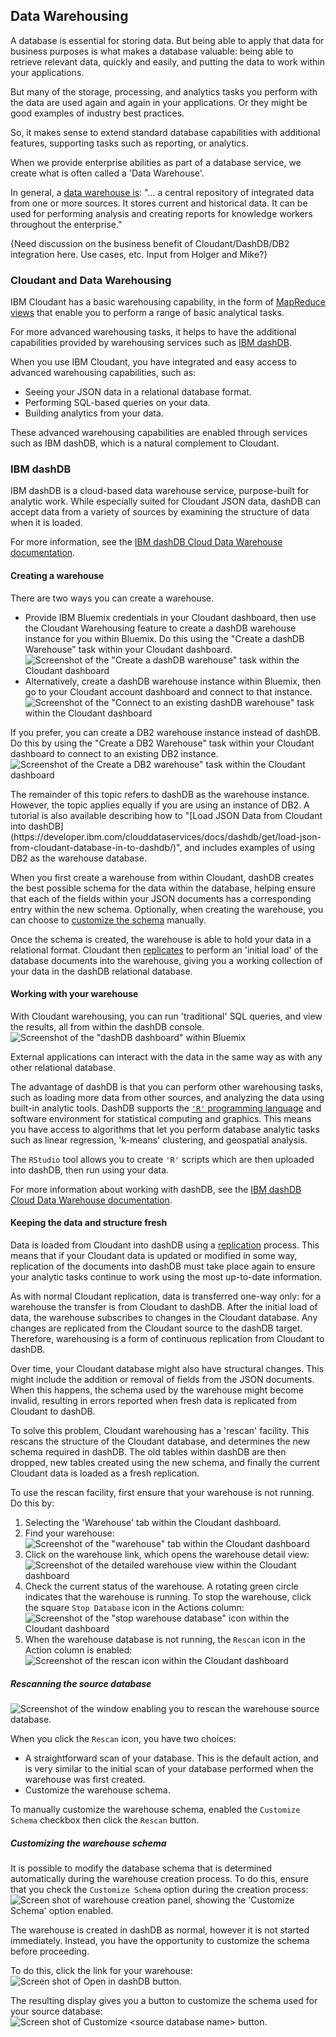 ## Data Warehousing

A database is essential for storing data.
But being able to apply that data for business purposes is what makes a database valuable:
being able to retrieve relevant data,
quickly and easily,
and putting the data to work within your applications.

But many of the storage,
processing,
and analytics tasks you perform with the data are used again and again in your applications.
Or they might be good examples of industry best practices.

So,
it makes sense to extend standard database capabilities with additional features,
supporting tasks such as reporting,
or analytics.

When we provide enterprise abilities as part of a database service,
we create what is often called a 'Data Warehouse'.

In general,
a [data warehouse is](https://en.wikipedia.org/wiki/Data_warehouse):
"... a central repository of integrated data from one or more sources. It stores current and historical data. It can be used for performing analysis and creating reports for knowledge workers throughout the enterprise."

{Need discussion on the business benefit of Cloudant/DashDB/DB2 integration here. Use cases, etc. Input from Holger and Mike?}

### Cloudant and Data Warehousing

IBM Cloudant has a basic warehousing capability,
in the form of [MapReduce views](using_views.html) that enable you to perform a range of basic analytical tasks.

For more advanced warehousing tasks,
it helps to have the additional capabilities provided by warehousing services such as [IBM dashDB](http://www-01.ibm.com/software/data/dashdb/).

When you use IBM Cloudant,
you have integrated and easy access to advanced warehousing capabilities,
such as:

-	Seeing your JSON data in a relational database format.
-	Performing SQL-based queries on your data.
-	Building analytics from your data.

These advanced warehousing capabilities are enabled through services such as IBM dashDB,
which is a natural complement to Cloudant.

### IBM dashDB

IBM dashDB is a cloud-based data warehouse service,
purpose-built for analytic work.
While especially suited for Cloudant JSON data,
dashDB can accept data from a variety of sources by
examining the structure of data when it is loaded.

For more information,
see the [IBM dashDB Cloud Data Warehouse documentation](https://www.ibm.com/support/knowledgecenter/SS6NHC/com.ibm.swg.im.dashdb.kc.doc/welcome.html).

#### Creating a warehouse

There are two ways you can create a warehouse.

-	Provide IBM Bluemix credentials in your Cloudant dashboard, then use the Cloudant Warehousing feature to create a dashDB warehouse instance for you within Bluemix. Do this using the "Create a dashDB Warehouse" task within your Cloudant dashboard.<br/>![Screenshot of the "Create a dashDB warehouse" task within the Cloudant dashboard](images/createDashDBWH.png)
-	Alternatively, create a dashDB warehouse instance within Bluemix, then go to your Cloudant account dashboard and connect to that instance.<br/>![Screenshot of the "Connect to an existing dashDB warehouse" task within the Cloudant dashboard](images/connectDashDBWH.png)

If you prefer,
you can create a DB2 warehouse instance instead of dashDB. Do this by using the "Create a DB2 Warehouse" task within your Cloudant dashboard to connect to an existing DB2 instance.<br/>![Screenshot of the Create a DB2 warehouse" task within the Cloudant dashboard](images/createDB2WH.png)

<aside class="notify">The remainder of this topic refers to dashDB as the warehouse instance.
However,
the topic applies equally if you are using an instance of DB2.
A tutorial is also available describing how to "[Load JSON Data from Cloudant into dashDB](https://developer.ibm.com/clouddataservices/docs/dashdb/get/load-json-from-cloudant-database-in-to-dashdb/)",
and includes examples of using DB2 as the warehouse database.</aside>

When you first create a warehouse from within Cloudant,
dashDB creates the best possible schema for the data within the database,
helping ensure that each of the fields within your JSON documents has a corresponding entry within the new schema.
Optionally,
when creating the warehouse,
you can choose to [customize the schema](#customizing-the-warehouse-schema) manually.

Once the schema is created,
the warehouse is able to hold your data in a relational format.
Cloudant then [replicates](http://docs.cloudant.com/replication.html) to perform
an 'initial load' of the database documents into the warehouse,
giving you a working collection of your data in the dashDB relational database.

#### Working with your warehouse

With Cloudant warehousing,
you can run 'traditional' SQL queries,
and view the results,
all from within the dashDB console.<br/>
![Screenshot of the "dashDB dashboard" within Bluemix](images/useDashDBdashboard.png)

External applications can interact with the data in the same way as with any other relational database.

The advantage of dashDB is that you can perform other warehousing tasks,
such as loading more data from other sources,
and analyzing the data using built-in analytic tools.
DashDB supports the [`'R'` programming language](https://en.wikipedia.org/wiki/R_%28programming_language%29) and software environment for statistical computing and graphics.
This means you have access to algorithms that let you perform database analytic tasks such as linear regression,
'k-means' clustering,
and geospatial analysis.

The `RStudio` tool allows you to create `'R'` scripts which are then uploaded into dashDB,
then run using your data.

For more information about working with dashDB,
see the [IBM dashDB Cloud Data Warehouse documentation](https://www.ibm.com/support/knowledgecenter/SS6NHC/com.ibm.swg.im.dashdb.kc.doc/welcome.html).

#### Keeping the data and structure fresh

Data is loaded from Cloudant into dashDB using a [replication](http://docs.cloudant.com/replication.html) process.
This means that if your Cloudant data is updated or modified in some way,
replication of the documents into dashDB must take place again to ensure your analytic tasks continue to work using the most up-to-date information.

As with normal Cloudant replication,
data is transferred one-way only: for a warehouse the transfer is from Cloudant to dashDB.
After the initial load of data,
the warehouse subscribes to changes in the Cloudant database.
Any changes are replicated from the Cloudant source to the dashDB target.
Therefore,
warehousing is a form of continuous replication from Cloudant to dashDB.

Over time,
your Cloudant database might also have structural changes.
This might include the addition or removal of fields from the JSON documents.
When this happens,
the schema used by the warehouse might become invalid,
resulting in errors reported when fresh data is replicated from Cloudant to dashDB.

To solve this problem,
Cloudant warehousing has a 'rescan' facility.
This rescans the structure of the Cloudant database,
and determines the new schema required in dashDB.
The old tables within dashDB are then dropped,
new tables created using the new schema,
and finally the current Cloudant data is loaded as a fresh replication.

To use the rescan facility,
first ensure that your warehouse is not running.
Do this by:

1.	Selecting the 'Warehouse' tab within the Cloudant dashboard.
2.	Find your warehouse:<br/>![Screenshot of the "warehouse" tab within the Cloudant dashboard](images/selectWarehouse.png)
3.	Click on the warehouse link, which opens the warehouse detail view:<br/>![Screenshot of the detailed warehouse view within the Cloudant dashboard](images/viewWarehouseDetail.png)
4.	Check the current status of the warehouse. A rotating green circle indicates that the warehouse is running. To stop the warehouse, click the square `Stop Database` icon in the Actions column:<br/>![Screenshot of the "stop warehouse database" icon within the Cloudant dashboard](images/stopWarehouseDatabase.png)
5.	When the warehouse database is not running, the `Rescan` icon in the Action column is enabled:<br/>![Screenshot of the rescan icon within the Cloudant dashboard](images/rescanIcon.png)

##### Rescanning the source database

![Screenshot of the window enabling you to rescan the warehouse source database.](images/rescanSource.png)

When you click the `Rescan` icon,
you have two choices:

-	A straightforward scan of your database. This is the default action, and is very similar to the initial scan of your database performed when the warehouse was first created.
-	Customize the warehouse schema.

To manually customize the warehouse schema, enabled the `Customize Schema` checkbox then click the `Rescan` button.

##### Customizing the warehouse schema

It is possible to modify the database schema that is determined automatically during the warehouse creation process.
To do this,
ensure that you check the `Customize Schema` option during the creation process:<br/>
![Screen shot of warehouse creation panel, showing the 'Customize Schema' option enabled.](images/customizeSchema01.png)

The warehouse is created in dashDB as normal,
however it is not started immediately.
Instead,
you have the opportunity to customize the schema before proceeding.

To do this,
click the link for your warehouse:<br/>
![Screen shot of `Open in dashDB` button.](images/openInDashDB.png)

The resulting display gives you a button to customize the schema used for your source database:<br/>
![Screen shot of `Customize <source database name>` button.](images/customizeSchema02.png)

